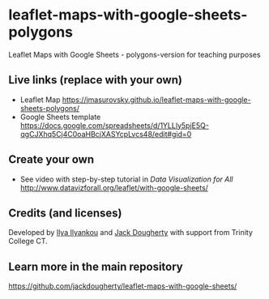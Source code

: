 # leaflet-maps-with-google-sheets-polygons
Leaflet Maps with Google Sheets - polygons-version for teaching purposes

## Live links (replace with your own)
- Leaflet Map https://jmasurovsky.github.io/leaflet-maps-with-google-sheets-polygons/
- Google Sheets template https://docs.google.com/spreadsheets/d/1YLLly5pjE5Q-qgCJXhq5Cj4C0oaHBcjXASYcpLvcs48/edit#gid=0

## Create your own
- See video with step-by-step tutorial in *Data Visualization for All* http://www.datavizforall.org/leaflet/with-google-sheets/

## Credits (and licenses)
Developed by [Ilya Ilyankou](https://github.com/ilyankou) and [Jack Dougherty](https://github.com/jackdougherty) with support from Trinity College CT.

## Learn more in the main repository
https://github.com/jackdougherty/leaflet-maps-with-google-sheets/
